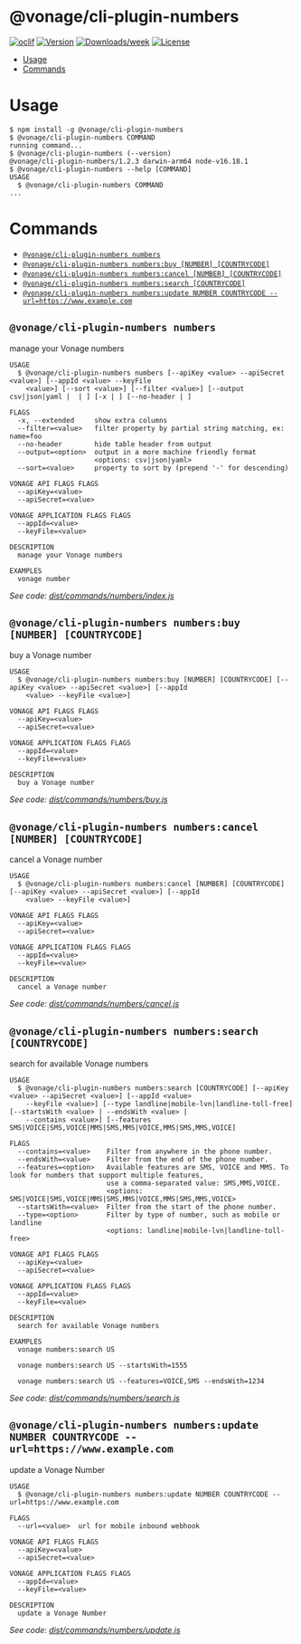@vonage/cli-plugin-numbers
==========================



[![oclif](https://img.shields.io/badge/cli-oclif-brightgreen.svg)](https://oclif.io)
[![Version](https://img.shields.io/npm/v/@vonage/cli-plugin-numbers.svg)](https://npmjs.org/package/@vonage/cli-plugin-numbers)
[![Downloads/week](https://img.shields.io/npm/dw/@vonage/cli-plugin-numbers.svg)](https://npmjs.org/package/@vonage/cli-plugin-numbers)
[![License](https://img.shields.io/npm/l/@vonage/cli-plugin-numbers.svg)](https://github.com/Vonage/cli-plugin-numbers/blob/master/package.json)

<!-- toc -->
* [Usage](#usage)
* [Commands](#commands)
<!-- tocstop -->
# Usage
<!-- usage -->
```sh-session
$ npm install -g @vonage/cli-plugin-numbers
$ @vonage/cli-plugin-numbers COMMAND
running command...
$ @vonage/cli-plugin-numbers (--version)
@vonage/cli-plugin-numbers/1.2.3 darwin-arm64 node-v16.18.1
$ @vonage/cli-plugin-numbers --help [COMMAND]
USAGE
  $ @vonage/cli-plugin-numbers COMMAND
...
```
<!-- usagestop -->
# Commands
<!-- commands -->
* [`@vonage/cli-plugin-numbers numbers`](#vonagecli-plugin-numbers-numbers)
* [`@vonage/cli-plugin-numbers numbers:buy [NUMBER] [COUNTRYCODE]`](#vonagecli-plugin-numbers-numbersbuy-number-countrycode)
* [`@vonage/cli-plugin-numbers numbers:cancel [NUMBER] [COUNTRYCODE]`](#vonagecli-plugin-numbers-numberscancel-number-countrycode)
* [`@vonage/cli-plugin-numbers numbers:search [COUNTRYCODE]`](#vonagecli-plugin-numbers-numberssearch-countrycode)
* [`@vonage/cli-plugin-numbers numbers:update NUMBER COUNTRYCODE --url=https://www.example.com`](#vonagecli-plugin-numbers-numbersupdate-number-countrycode---urlhttpswwwexamplecom)

## `@vonage/cli-plugin-numbers numbers`

manage your Vonage numbers

```
USAGE
  $ @vonage/cli-plugin-numbers numbers [--apiKey <value> --apiSecret <value>] [--appId <value> --keyFile
    <value>] [--sort <value>] [--filter <value>] [--output csv|json|yaml |  | ] [-x | ] [--no-header | ]

FLAGS
  -x, --extended     show extra columns
  --filter=<value>   filter property by partial string matching, ex: name=foo
  --no-header        hide table header from output
  --output=<option>  output in a more machine friendly format
                     <options: csv|json|yaml>
  --sort=<value>     property to sort by (prepend '-' for descending)

VONAGE API FLAGS FLAGS
  --apiKey=<value>
  --apiSecret=<value>

VONAGE APPLICATION FLAGS FLAGS
  --appId=<value>
  --keyFile=<value>

DESCRIPTION
  manage your Vonage numbers

EXAMPLES
  vonage number
```

_See code: [dist/commands/numbers/index.js](https://github.com/Vonage/vonage-cli/blob/v1.2.3/dist/commands/numbers/index.js)_

## `@vonage/cli-plugin-numbers numbers:buy [NUMBER] [COUNTRYCODE]`

buy a Vonage number

```
USAGE
  $ @vonage/cli-plugin-numbers numbers:buy [NUMBER] [COUNTRYCODE] [--apiKey <value> --apiSecret <value>] [--appId
    <value> --keyFile <value>]

VONAGE API FLAGS FLAGS
  --apiKey=<value>
  --apiSecret=<value>

VONAGE APPLICATION FLAGS FLAGS
  --appId=<value>
  --keyFile=<value>

DESCRIPTION
  buy a Vonage number
```

_See code: [dist/commands/numbers/buy.js](https://github.com/Vonage/vonage-cli/blob/v1.2.3/dist/commands/numbers/buy.js)_

## `@vonage/cli-plugin-numbers numbers:cancel [NUMBER] [COUNTRYCODE]`

cancel a Vonage number

```
USAGE
  $ @vonage/cli-plugin-numbers numbers:cancel [NUMBER] [COUNTRYCODE] [--apiKey <value> --apiSecret <value>] [--appId
    <value> --keyFile <value>]

VONAGE API FLAGS FLAGS
  --apiKey=<value>
  --apiSecret=<value>

VONAGE APPLICATION FLAGS FLAGS
  --appId=<value>
  --keyFile=<value>

DESCRIPTION
  cancel a Vonage number
```

_See code: [dist/commands/numbers/cancel.js](https://github.com/Vonage/vonage-cli/blob/v1.2.3/dist/commands/numbers/cancel.js)_

## `@vonage/cli-plugin-numbers numbers:search [COUNTRYCODE]`

search for available Vonage numbers

```
USAGE
  $ @vonage/cli-plugin-numbers numbers:search [COUNTRYCODE] [--apiKey <value> --apiSecret <value>] [--appId <value>
    --keyFile <value>] [--type landline|mobile-lvn|landline-toll-free] [--startsWith <value> | --endsWith <value> |
    --contains <value>] [--features SMS|VOICE|SMS,VOICE|MMS|SMS,MMS|VOICE,MMS|SMS,MMS,VOICE]

FLAGS
  --contains=<value>    Filter from anywhere in the phone number.
  --endsWith=<value>    Filter from the end of the phone number.
  --features=<option>   Available features are SMS, VOICE and MMS. To look for numbers that support multiple features,
                        use a comma-separated value: SMS,MMS,VOICE.
                        <options: SMS|VOICE|SMS,VOICE|MMS|SMS,MMS|VOICE,MMS|SMS,MMS,VOICE>
  --startsWith=<value>  Filter from the start of the phone number.
  --type=<option>       Filter by type of number, such as mobile or landline
                        <options: landline|mobile-lvn|landline-toll-free>

VONAGE API FLAGS FLAGS
  --apiKey=<value>
  --apiSecret=<value>

VONAGE APPLICATION FLAGS FLAGS
  --appId=<value>
  --keyFile=<value>

DESCRIPTION
  search for available Vonage numbers

EXAMPLES
  vonage numbers:search US

  vonage numbers:search US --startsWith=1555

  vonage numbers:search US --features=VOICE,SMS --endsWith=1234
```

_See code: [dist/commands/numbers/search.js](https://github.com/Vonage/vonage-cli/blob/v1.2.3/dist/commands/numbers/search.js)_

## `@vonage/cli-plugin-numbers numbers:update NUMBER COUNTRYCODE --url=https://www.example.com`

update a Vonage Number

```
USAGE
  $ @vonage/cli-plugin-numbers numbers:update NUMBER COUNTRYCODE --url=https://www.example.com

FLAGS
  --url=<value>  url for mobile inbound webhook

VONAGE API FLAGS FLAGS
  --apiKey=<value>
  --apiSecret=<value>

VONAGE APPLICATION FLAGS FLAGS
  --appId=<value>
  --keyFile=<value>

DESCRIPTION
  update a Vonage Number
```

_See code: [dist/commands/numbers/update.js](https://github.com/Vonage/vonage-cli/blob/v1.2.3/dist/commands/numbers/update.js)_
<!-- commandsstop -->
